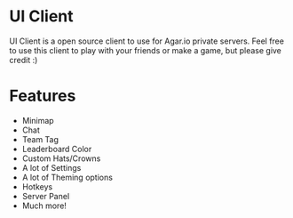 # UI Client
UI Client is a open source client to use for Agar.io private servers. Feel free to use this client to play with your friends or make a game, but please give credit :)

# Features
  - Minimap
  - Chat
  - Team Tag
  - Leaderboard Color
  - Custom Hats/Crowns
  - A lot of Settings
  - A lot of Theming options
  - Hotkeys
  - Server Panel
  - Much more!
